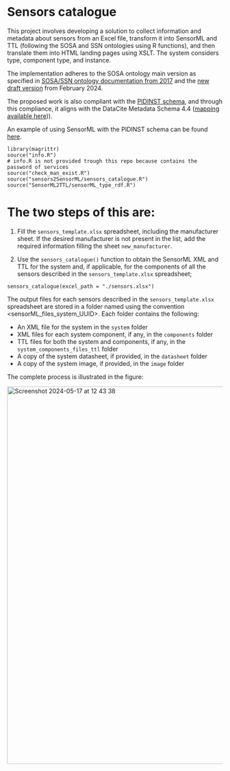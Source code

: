 # Sensors catalogue
This project involves developing a solution to collect information and metadata about sensors from an Excel file, transform it into SensorML and TTL (following the SOSA and SSN ontologies using R functions), and then translate them into HTML landing pages using XSLT. The system considers type, component type, and instance.

The implementation adheres to the SOSA ontology main version as specified in [SOSA/SSN ontology documentation from 2017](https://www.w3.org/TR/vocab-ssn/) and the [new draft version](https://w3c.github.io/sdw-sosa-ssn/ssn/) from February 2024.

The proposed work is also compliant with the [PIDINST schema](https://docs.pidinst.org/en/latest/white-paper/metadata-schema.html), and through this compliance, it aligns with the DataCite Metadata Schema 4.4 ([mapping available here](https://github.com/rdawg-pidinst/schema/blob/master/schema-datacite.rst))).

An example of using SensorML with the PIDINST schema can be found [here](https://linkedsystems.uk/system/instance/TOOL0022_2490/current/).

```
library(magrittr)
source("info.R")
# info.R is not provided trough this repo because contains the password of services
source("check_man_exist.R")
source("sensors2SensorML/sensors_catalogue.R")
source("SensorML2TTL/sensorML_type_rdf.R")
```

# The two steps of this are:
1. Fill the `sensors_template.xlsx` spreadsheet, including the manufacturer sheet. If the desired manufacturer is not present in the list, add the required information filling the sheet `new_manufacturer`.

2. Use the `sensors_catalogue()` function to obtain the SensorML XML and TTL for the system and, if applicable, for the components of all the sensors described in the `sensors_template.xlsx` spreadsheet;
```
sensors_catalogue(excel_path = "./sensors.xlsx")
```

The output files for each sensors described in the `sensors_template.xlsx` spreadsheet are stored in a folder named using the convention <sensorML_files_system_UUID>. Each folder contains the following:

- An XML file for the system in the `system` folder
- XML files for each system component, if any, in the `components` folder
- TTL files for both the system and components, if any, in the `system_components_files_ttl` folder
- A copy of the system datasheet, if provided, in the `datasheet` folder
- A copy of the system image, if provided, in the `image` folder

The complete process is illustrated in the figure:

<img width="880" alt="Screenshot 2024-05-17 at 12 43 38" src="https://github.com/oggioniale/sensor_catalogue/assets/1393893/d75e1698-6a94-4b01-8177-eab01956175d">


